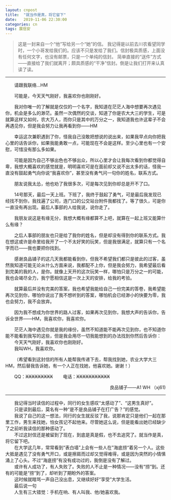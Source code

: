 ```yaml
---
layout: cnpost
title:  "就当作是真，将它留下"
date:   2019-11-06 22:30:00
categories: cn
tags: 展信安
---
```




>这是一封来自一个“他”写给另一个“她”的信。
>我记得是以前去川农看望同学时，一个小哥发给我们的。应该不只是发给了我们。信封极具质感，上面没有任何文字，也没有邮票，只是一个单纯的信封。
>简单直接的“送件”方式——直接给了我们就离开；颇具质感的“干净”信封。倒是让我们打开来认真读了读。

------------



&emsp;&emsp;请跟我联络...HM

&emsp;&emsp;可能是，今天天气刚好，我喜欢你也刚刚好。

&emsp;&emsp;我对你唯一的了解就是仅仅的一个名字，我知道在茫茫人海中想要再次遇见你，机会是多么的渺茫。虽然一次偶然的交谈，知道了你是农大大三的学生，可是就算这样又如何，农大万人，而你只是其中的万分之一，我知道我也许这辈子不会再遇见你，但是我会努力让我再看到你——HM

&emsp;&emsp;幸运这次兼职遇到了你，怪我自己没敢把想说的说出来，如果我早点向你把我心里的话告诉你，如果我能勇敢一点，可能现在不会是这样。至少心里也有一个安慰，可惜没有那么多如果。

&emsp;&emsp;可能是因为自己不够出色也不够出众，所以心里才会让我每次看到你都觉得自卑，我想大概喜欢的感觉就是，明明喜欢可是在面前却又说不出太多的话，怪我一直没有鼓起勇气向你说“我喜欢你”，甚至没有勇气问一句你的姓名，联系方式。

&emsp;&emsp;朋友说我太怂，他也劝了我很多次，可是每次见到你却总是开不了口。

&emsp;&emsp;14号那天，最后一天上班。下班了，我终于鼓起了勇气，可是最后我发现已经找不到你，我找遍了公司，连门口的公交站台附件我都找了。等了很久，可是你一直没有再出现。最后人事部的人给我说，说你走了。

&emsp;&emsp;我朋友说这是有缘无分，我想大概有缘都算不上吧，就算在一起上班又能算什么有缘？

&emsp;&emsp;之后人事部的朋友也只是给了我你的姓名，但是却没有得到你的联系方式。我在想这或许是命里给我开了一个不太好笑的玩笑，但是我很满足，就算只有一个名字而已——我也要把你找到。

&emsp;&emsp;感谢良品铺子的这几天我都能看到你，但我不希望我们都只是彼此的过客，虽然我知道可能无论从什么方面来说，我都配不上你，但是我会努力，我希望最后看到完美的我的人，是你。就像上天开的这次玩笑一样，哪怕只是万分之一的可能，我也会竭尽全力，我宁愿相信这是一次上天的安排，给我的考验。

&emsp;&emsp;就算最后并没有完美的答案，我也希望我能给自己一份完美的答卷，我希望能再次见到你，哪怕你说出了我不想听到的答案，哪怕机会已经渺小的快要为零，我也会努力，我不会放弃。

&emsp;&emsp;因为我不想成为你世界的路人过客，如果再次见到你，我想大声的告诉你，告诉全世界——HM，我喜欢你，我喜欢你。

&emsp;&emsp;茫茫人海中遇见你就是我的缘份，虽然不知道能不能再次见到你，也不知道你能不能看到我写的这些，但是我会用尽一切我能想到的办法找到你然后告诉你：<br>
&emsp;&emsp;今天天气刚好，我喜欢你也刚刚好。<br>
&emsp;&emsp;我叫WH，我喜欢你。


&emsp;&emsp;（希望看到这封信的所有人能帮我传递下去，帮我找到她，农业大学大三HM，然后替我告诉她，有一个人正在找她，他喜欢她。谢谢！）

&emsp;&emsp;QQ：~~XXXXXXXXX~~
&emsp;&emsp;电话：~~XXXXXXXXXXX~~

<p align="right">良品铺子——A1  WH （xj61)</p>

------------

&emsp;&emsp;我记得当时读信的过程中，同行的女生感叹“太感动了”、“这男生真好”。<br>
&emsp;&emsp;只是读到最后，莫名有一种“是不是良品铺子在打广告？”的感觉。<br>
&emsp;&emsp;我说了自己的这一想法，同行的女生就反驳了我，说那肯定只是他们一起在那里工作，男生来找她，怕女孩记不起他来。尽管她这么说，但是能看出她已经缺少了之前听我读信的那种感动了。<br>
&emsp;&emsp;不过这封信还是被留到了现在，到底是真是假，也不去追究了。就当作是真，将它留下吧。<Br>
&emsp;&emsp;在大学这几年，常常看到“表白墙”上会有一些人在”海底捞“着另一个人。这些大抵是遇见了没有勇气开口，或是擦肩而过却又觉得难得，或是因为突然的小情愫涌上了心头。不过“海底捞”有没有成功过的，我倒是没有了解过。<br>
&emsp;&emsp;或许有人成功了，有人失败了。失败的人不止是一种情况——没有“捞”到。还有的可能是“捞”到了，却听到了期盼外的答案。<Br>
&emsp;&emsp;这时候就暗骂一声自己没出息，又继续好好“享受”大学生活。<Br>
&emsp;&emsp;最后说一句<br>
&emsp;&emsp;人生有三大错觉：手机在响、有人叫我、他/她喜欢我。